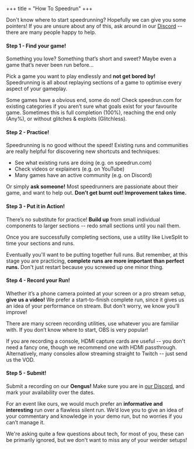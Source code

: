 +++
title = "How To Speedrun"
+++

Don't know where to start speedrunning? Hopefully we can give you some pointers! If you are unsure about any of this, ask around in our [Discord](/discord) -- there are many people happy to help.

<div class="row">

<div class="col-lg-6">

#### Step 1 - Find your game!

Something you love? Something that’s short and sweet? Maybe even a game that’s never been run before...

Pick a game you want to play endlessly and **not get bored by!** Speedrunning is all about replaying sections of a game to optimise every aspect of your gameplay.

Some games have a obvious end, some do not! Check speedrun.com for existing categories if you aren’t sure what goals exist for your favourite game. Sometimes this is full completion (100%), reaching the end only (Any%), or without glitches & exploits (Glitchless).
</div>

<div class="col-lg-6">

#### Step 2 - Practice!

Speedrunning is no good without the speed! Existing runs and communities are really helpful for discovering new shortcuts and techniques:

- See what existing runs are doing (e.g. on speedrun.com)
- Check videos or explainers (e.g. on YouTube)
- Many games have an active community (e.g. on Discord)

Or simply **ask someone!** Most speedrunners are passionate about their game, and want to help out. **Don’t get burnt out! Improvement takes time.**

</div>

<div class="col-lg-6">

#### Step 3 - Put it in Action!

There’s no substitute for practice! **Build up** from small individual components to larger sections -- redo small sections until you nail them.

Once you are successfully completing sections, use a utility like LiveSplit to time your sections and runs.

Eventually you'll want to be putting together full runs. But remember, at this stage you are practicing, **complete runs are more important than perfect runs.** Don't just restart because you screwed up one minor thing.

</div>

<div class="col-lg-6">

#### Step 4 - Record your Run!

Whether it’s a phone camera pointed at your screen or a pro stream setup, **give us a video!** We prefer a start-to-finish complete run, since it gives us an idea of your performance on stream. But don't worry, we know you'll improve!

There are many screen recording utilities, use whatever you are familiar with. If you don’t know where to start, OBS is very popular! 

If you are recording a console, HDMI capture cards are useful -- you don't need a fancy one, though we recommend one with HDMI passthrough. Alternatively, many consoles allow streaming straight to Twitch -- just send us the VOD.

</div>

<div class="col-lg-6">

#### Step 5 - Submit!

Submit a recording on our **Oengus!** Make sure you are in [our Discord](/discord), and mark your availability over the dates.

For an event like ours, we would much prefer an **informative and interesting** run over a flawless silent run. We’d love you to give an idea of your commentary and knowledge in your demo run, but no worries if you can’t manage it.

We're asking quite a few questions about tech, for most of you, these can be primarily ignored, but we don't want to miss any of your weirder setups!

</div>

